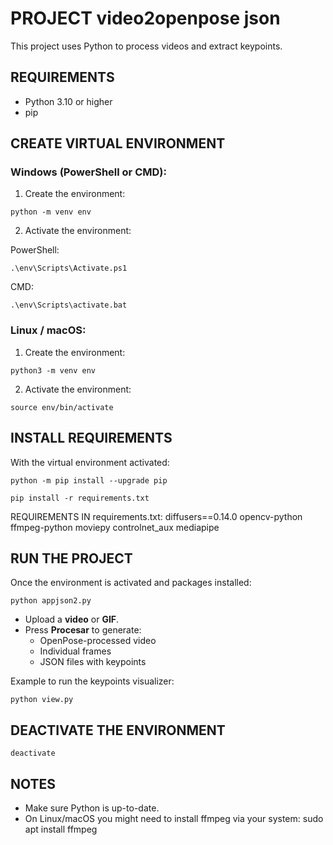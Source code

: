 PROJECT video2openpose json
===========

This project uses Python to process videos and extract keypoints.

REQUIREMENTS
------------
- Python 3.10 or higher
- pip

CREATE VIRTUAL ENVIRONMENT
--------------------------

### Windows (PowerShell or CMD):
  1. Create the environment:
```
python -m venv env
```
  2. Activate the environment:

PowerShell:
```
.\env\Scripts\Activate.ps1
```
  CMD: 
```
.\env\Scripts\activate.bat
```

### Linux / macOS:
  1. Create the environment:
```
python3 -m venv env
```
  2. Activate the environment:
```
source env/bin/activate
```

INSTALL REQUIREMENTS
--------------------
With the virtual environment activated:
```
python -m pip install --upgrade pip
```
```
pip install -r requirements.txt
```
REQUIREMENTS IN requirements.txt:
  diffusers==0.14.0
  opencv-python
  ffmpeg-python
  moviepy
  controlnet_aux
  mediapipe

RUN THE PROJECT
---------------
Once the environment is activated and packages installed:
```
python appjson2.py  
```
- Upload a **video** or **GIF**.  
- Press **Procesar** to generate:  
  - OpenPose-processed video  
  - Individual frames  
  - JSON files with keypoints

Example to run the keypoints visualizer:
```
python view.py
```
DEACTIVATE THE ENVIRONMENT
--------------------------
```
deactivate
```
NOTES
-----
- Make sure Python is up-to-date.
- On Linux/macOS you might need to install ffmpeg via your system:
    sudo apt install ffmpeg
